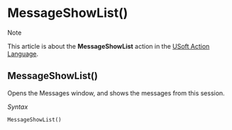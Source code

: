 # MessageShowList()



> [!NOTE]
> This article is about the **MessageShowList** action in the [USoft Action Language](/docs/Task%20flow/Action%20Language%20reference/USoft%20Action%20Language.md).

## **MessageShowList()**

Opens the Messages window, and shows the messages from this session.

*Syntax*

```
MessageShowList()
```

 